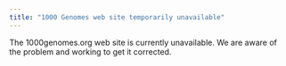 ```yaml
---
title: "1000 Genomes web site temporarily unavailable"
---
```

                    
The 1000genomes.org web site is currently unavailable. We are aware of the problem and working to get it corrected.
